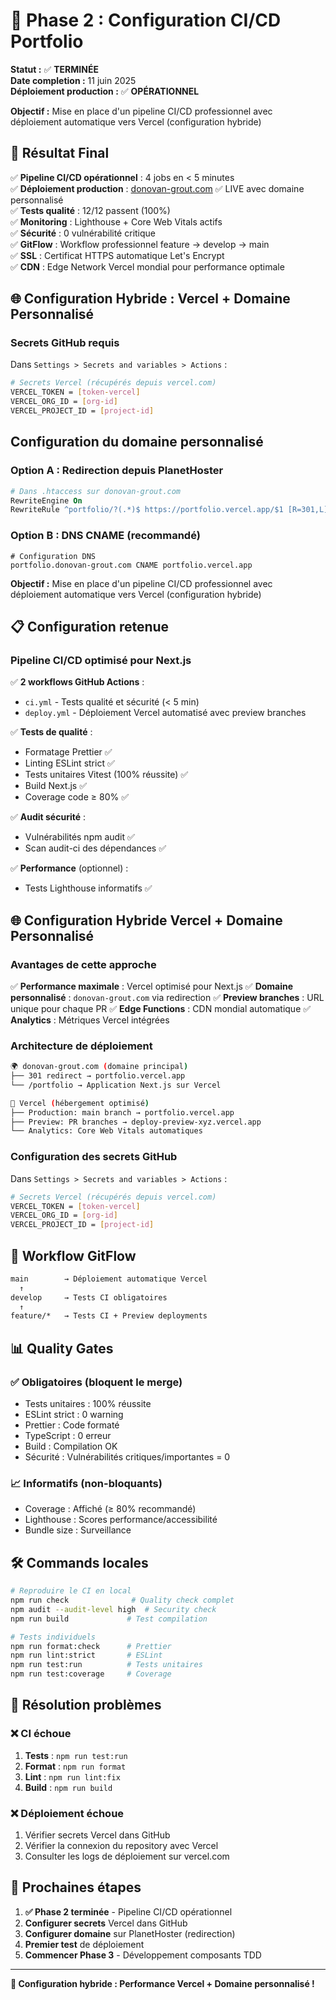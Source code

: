 # 🚀 Phase 2 : Configuration CI/CD Portfolio

**Statut :** ✅ **TERMINÉE**  
**Date completion :** 11 juin 2025  
**Déploiement production :** ✅ **OPÉRATIONNEL**

**Objectif :** Mise en place d'un pipeline CI/CD professionnel avec déploiement automatique vers Vercel (configuration hybride)

## 🎯 Résultat Final

✅ **Pipeline CI/CD opérationnel** : 4 jobs en < 5 minutes  
✅ **Déploiement production** : [donovan-grout.com](https://donovan-grout.com) ✅ LIVE avec domaine personnalisé  
✅ **Tests qualité** : 12/12 passent (100%)  
✅ **Monitoring** : Lighthouse + Core Web Vitals actifs  
✅ **Sécurité** : 0 vulnérabilité critique  
✅ **GitFlow** : Workflow professionnel feature → develop → main  
✅ **SSL** : Certificat HTTPS automatique Let's Encrypt  
✅ **CDN** : Edge Network Vercel mondial pour performance optimale

## 🌐 Configuration Hybride : Vercel + Domaine Personnalisé

### Secrets GitHub requis

Dans `Settings > Secrets and variables > Actions` :

```bash
# Secrets Vercel (récupérés depuis vercel.com)
VERCEL_TOKEN = [token-vercel]
VERCEL_ORG_ID = [org-id]
VERCEL_PROJECT_ID = [project-id]
```

## Configuration du domaine personnalisé

### **Option A : Redirection depuis PlanetHoster**

```apache
# Dans .htaccess sur donovan-grout.com
RewriteEngine On
RewriteRule ^portfolio/?(.*)$ https://portfolio.vercel.app/$1 [R=301,L]
```

### **Option B : DNS CNAME (recommandé)**

```dns
# Configuration DNS
portfolio.donovan-grout.com CNAME portfolio.vercel.app
```

**Objectif :** Mise en place d'un pipeline CI/CD professionnel avec déploiement automatique vers Vercel (configuration hybride)

## 📋 Configuration retenue

### Pipeline CI/CD optimisé pour Next.js

✅ **2 workflows GitHub Actions** :

- `ci.yml` - Tests qualité et sécurité (< 5 min)
- `deploy.yml` - Déploiement Vercel automatisé avec preview branches

✅ **Tests de qualité** :

- Formatage Prettier ✅
- Linting ESLint strict ✅
- Tests unitaires Vitest (100% réussite) ✅
- Build Next.js ✅
- Coverage code ≥ 80% ✅

✅ **Audit sécurité** :

- Vulnérabilités npm audit ✅
- Scan audit-ci des dépendances ✅

✅ **Performance** (optionnel) :

- Tests Lighthouse informatifs ✅

## 🌐 Configuration Hybride Vercel + Domaine Personnalisé

### Avantages de cette approche

✅ **Performance maximale** : Vercel optimisé pour Next.js
✅ **Domaine personnalisé** : `donovan-grout.com` via redirection
✅ **Preview branches** : URL unique pour chaque PR
✅ **Edge Functions** : CDN mondial automatique
✅ **Analytics** : Métriques Vercel intégrées

### Architecture de déploiement

```bash
🌍 donovan-grout.com (domaine principal)
├── 301 redirect → portfolio.vercel.app
└── /portfolio → Application Next.js sur Vercel

🚀 Vercel (hébergement optimisé)
├── Production: main branch → portfolio.vercel.app
├── Preview: PR branches → deploy-preview-xyz.vercel.app
└── Analytics: Core Web Vitals automatiques
```

### Configuration des secrets GitHub

Dans `Settings > Secrets and variables > Actions` :

```bash
# Secrets Vercel (récupérés depuis vercel.com)
VERCEL_TOKEN = [token-vercel]
VERCEL_ORG_ID = [org-id]
VERCEL_PROJECT_ID = [project-id]
```

## 🔄 Workflow GitFlow

```bash
main        → Déploiement automatique Vercel
  ↑
develop     → Tests CI obligatoires
  ↑
feature/*   → Tests CI + Preview deployments
```

## 📊 Quality Gates

### ✅ Obligatoires (bloquent le merge)

- Tests unitaires : 100% réussite
- ESLint strict : 0 warning
- Prettier : Code formaté
- TypeScript : 0 erreur
- Build : Compilation OK
- Sécurité : Vulnérabilités critiques/importantes = 0

### 📈 Informatifs (non-bloquants)

- Coverage : Affiché (≥ 80% recommandé)
- Lighthouse : Scores performance/accessibilité
- Bundle size : Surveillance

## 🛠️ Commands locales

```bash
# Reproduire le CI en local
npm run check              # Quality check complet
npm audit --audit-level high  # Security check
npm run build             # Test compilation

# Tests individuels
npm run format:check      # Prettier
npm run lint:strict       # ESLint
npm run test:run          # Tests unitaires
npm run test:coverage     # Coverage
```

## 🚨 Résolution problèmes

### ❌ CI échoue

1. **Tests** : `npm run test:run`
2. **Format** : `npm run format`
3. **Lint** : `npm run lint:fix`
4. **Build** : `npm run build`

### ❌ Déploiement échoue

1. Vérifier secrets Vercel dans GitHub
2. Vérifier la connexion du repository avec Vercel
3. Consulter les logs de déploiement sur vercel.com

## 🎯 Prochaines étapes

1. **✅ Phase 2 terminée** - Pipeline CI/CD opérationnel
2. **Configurer secrets** Vercel dans GitHub
3. **Configurer domaine** sur PlanetHoster (redirection)
4. **Premier test** de déploiement
5. **Commencer Phase 3** - Développement composants TDD

---

**🚀 Configuration hybride : Performance Vercel + Domaine personnalisé !**
